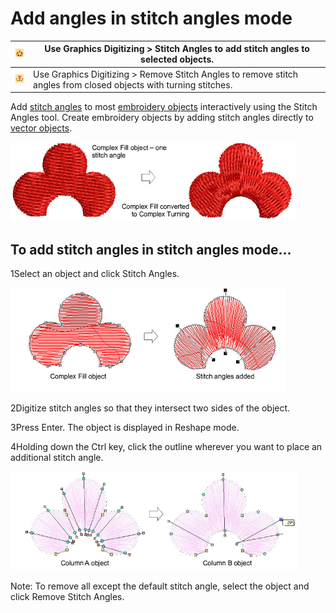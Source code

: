 # Add angles in stitch angles mode

| ![StitchAngles.png](assets/StitchAngles.png)             | Use Graphics Digitizing > Stitch Angles to add stitch angles to selected objects.                                 |
| -------------------------------------------------------- | ----------------------------------------------------------------------------------------------------------------- |
| ![RemoveStitchAngles.png](assets/RemoveStitchAngles.png) | Use Graphics Digitizing > Remove Stitch Angles to remove stitch angles from closed objects with turning stitches. |

Add [stitch angles](../../glossary/glossary) to most [embroidery objects](../../glossary/glossary) interactively using the Stitch Angles tool. Create embroidery objects by adding stitch angles directly to [vector objects](../../glossary/glossary).

![quality00019.png](assets/quality00019.png)

## To add stitch angles in stitch angles mode...

1Select an object and click Stitch Angles.

![quality00022.png](assets/quality00022.png)

2Digitize stitch angles so that they intersect two sides of the object.

3Press Enter. The object is displayed in Reshape mode.

4Holding down the Ctrl key, click the outline wherever you want to place an additional stitch angle.

![quality00025.png](assets/quality00025.png)

Note: To remove all except the default stitch angle, select the object and click Remove Stitch Angles.
